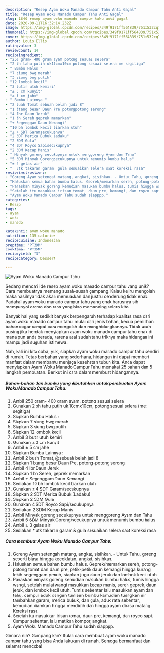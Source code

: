 ```yaml
---
description: "Resep Ayam Woku Manado Campur Tahu Anti Gagal"
title: "Resep Ayam Woku Manado Campur Tahu Anti Gagal"
slug: 1640-resep-ayam-woku-manado-campur-tahu-anti-gagal
date: 2020-09-11T16:32:14.232Z
image: https://img-global.cpcdn.com/recipes/349f9171ff564839/751x532cq70/ayam-woku-manado-campur-tahu-foto-resep-utama.jpg
thumbnail: https://img-global.cpcdn.com/recipes/349f9171ff564839/751x532cq70/ayam-woku-manado-campur-tahu-foto-resep-utama.jpg
cover: https://img-global.cpcdn.com/recipes/349f9171ff564839/751x532cq70/ayam-woku-manado-campur-tahu-foto-resep-utama.jpg
author: Louis Ellis
ratingvalue: 3
reviewcount: 14
recipeingredient:
- "250 gram- 400 gram ayam potong sesuai selera"
- "2 bh tahu putih uk10cmx10cm potong sesuai selera me segitiga"
- " Bumbu Halus "
- "7 siung bwg merah"
- "3 siung bwg putih"
- "12 lombok kecil"
- "3 butir utuh kemiri"
- "± 3 cm kunyit"
- "± 5 cm jahe"
- " Bumbu Lainnya "
- "2 buah Tomat sebuah belah jadi 8"
- "1 btang besar Daun Pre potongpotong serong"
- "4 lbr Daun Jeruk"
- "1 bh Sereh geprek memarkan"
- "± Segenggam Daun Kemangi"
- "10 bh lombok kecil biarkan utuh"
- "± 4 SDT Garamsecukupnya"
- "2 SDT Merica Bubuk Ladaku"
- "2 SDM Gula"
- "4 SDT Royco Sapisecukupnya"
- "2 SDM Kecap Manis"
- " Minyak goreng secukupnya untuk menggoreng Ayam dan Tahu"
- "5 SDM Minyak Gorengsecukupnya untuk menumis bumbu halus"
- "± 3 gelas air"
- "  utk takaran garam  gula sesuaikan selera saat koreksi rasa"
recipeinstructions:
- "Goreng Ayam setengah matang, angkat, sisihkan. - Untuk Tahu, goreng seperti biasa hingga kecoklatan, angkat, sisihkan."
- "Haluskan semua bahan bumbu halus. Geprek/memarkan sereh, potong-potong tomat dan daun pre, petik-petik daun kemangi hingga kurang lebih segenggam penuh, siapkan juga daun jeruk dan lombok kecil utuh."
- "Panaskan minyak goreng kemudian masukan bumbu halus, tumis hingga wangi, setelah mulai wangi masukkan kecap manis, sereh geprek, daun jeruk, dan lombok kecil utuh. Tumis sebentar lalu masukkan ayam dan tahu, campur aduk dengan tumisan bumbu kemudian tuangkan air, tambahkan garam, merica bubuk, dan gula, aduk rata sebentar, kemudian diamkan hingga mendidih dan hingga ayam dirasa matang. Koreksi rasa."
- "Setelah itu masukkan irisan tomat, daun pre, kemangi, dan royco sapi. Campur sebentar, lalu matikan kompor, angkat."
- "Ayam Woku Manado Campur Tahu sudah siapppp."
categories:
- Resep
tags:
- ayam
- woku
- manado

katakunci: ayam woku manado 
nutrition: 135 calories
recipecuisine: Indonesian
preptime: "PT39M"
cooktime: "PT35M"
recipeyield: "3"
recipecategory: Dessert

---
```



![Ayam Woku Manado Campur Tahu](https://img-global.cpcdn.com/recipes/349f9171ff564839/751x532cq70/ayam-woku-manado-campur-tahu-foto-resep-utama.jpg)

Sedang mencari ide resep ayam woku manado campur tahu yang unik? Cara membuatnya memang susah-susah gampang. Kalau keliru mengolah maka hasilnya tidak akan memuaskan dan justru cenderung tidak enak. Padahal ayam woku manado campur tahu yang enak harusnya sih mempunyai aroma dan rasa yang bisa memancing selera kita.



Banyak hal yang sedikit banyak berpengaruh terhadap kualitas rasa dari ayam woku manado campur tahu, mulai dari jenis bahan, kedua pemilihan bahan segar sampai cara mengolah dan menghidangkannya. Tidak usah pusing jika hendak menyiapkan ayam woku manado campur tahu enak di mana pun anda berada, karena asal sudah tahu triknya maka hidangan ini mampu jadi suguhan istimewa.


Nah, kali ini kita coba, yuk, siapkan ayam woku manado campur tahu sendiri di rumah. Tetap berbahan yang sederhana, hidangan ini dapat memberi manfaat dalam membantu menjaga kesehatan tubuh kita. Anda dapat menyiapkan Ayam Woku Manado Campur Tahu memakai 25 bahan dan 5 langkah pembuatan. Berikut ini cara dalam membuat hidangannya.

<!--inarticleads1-->

##### Bahan-bahan dan bumbu yang dibutuhkan untuk pembuatan Ayam Woku Manado Campur Tahu:

1. Ambil 250 gram- 400 gram ayam, potong sesuai selera
1. Gunakan 2 bh tahu putih uk.10cmx10cm, potong sesuai selera (me: segitiga)
1. Siapkan  Bumbu Halus :
1. Siapkan 7 siung bwg merah
1. Siapkan 3 siung bwg putih
1. Siapkan 12 lombok kecil
1. Ambil 3 butir utuh kemiri
1. Gunakan ± 3 cm kunyit
1. Ambil ± 5 cm jahe
1. Siapkan  Bumbu Lainnya :
1. Ambil 2 buah Tomat, @sebuah belah jadi 8
1. Siapkan 1 btang besar Daun Pre, potong-potong serong
1. Ambil 4 lbr Daun Jeruk
1. Siapkan 1 bh Sereh, geprek memarkan
1. Ambil ± Segenggam Daun Kemangi
1. Sediakan 10 bh lombok kecil biarkan utuh
1. Gunakan ± 4 SDT Garam/secukupnya
1. Siapkan 2 SDT Merica Bubuk (Ladaku)
1. Siapkan 2 SDM Gula
1. Gunakan 4 SDT Royco Sapi/secukupnya
1. Sediakan 2 SDM Kecap Manis
1. Ambil  Minyak goreng secukupnya untuk menggoreng Ayam dan Tahu
1. Ambil 5 SDM Minyak Goreng/secukupnya untuk menumis bumbu halus
1. Ambil ± 3 gelas air
1. Sediakan  * utk takaran garam &amp; gula sesuaikan selera saat koreksi rasa




<!--inarticleads2-->

##### Cara membuat Ayam Woku Manado Campur Tahu:

1. Goreng Ayam setengah matang, angkat, sisihkan. - Untuk Tahu, goreng seperti biasa hingga kecoklatan, angkat, sisihkan.
1. Haluskan semua bahan bumbu halus. Geprek/memarkan sereh, potong-potong tomat dan daun pre, petik-petik daun kemangi hingga kurang lebih segenggam penuh, siapkan juga daun jeruk dan lombok kecil utuh.
1. Panaskan minyak goreng kemudian masukan bumbu halus, tumis hingga wangi, setelah mulai wangi masukkan kecap manis, sereh geprek, daun jeruk, dan lombok kecil utuh. Tumis sebentar lalu masukkan ayam dan tahu, campur aduk dengan tumisan bumbu kemudian tuangkan air, tambahkan garam, merica bubuk, dan gula, aduk rata sebentar, kemudian diamkan hingga mendidih dan hingga ayam dirasa matang. Koreksi rasa.
1. Setelah itu masukkan irisan tomat, daun pre, kemangi, dan royco sapi. Campur sebentar, lalu matikan kompor, angkat.
1. Ayam Woku Manado Campur Tahu sudah siapppp.




Gimana nih? Gampang kan? Itulah cara membuat ayam woku manado campur tahu yang bisa Anda lakukan di rumah. Semoga bermanfaat dan selamat mencoba!

